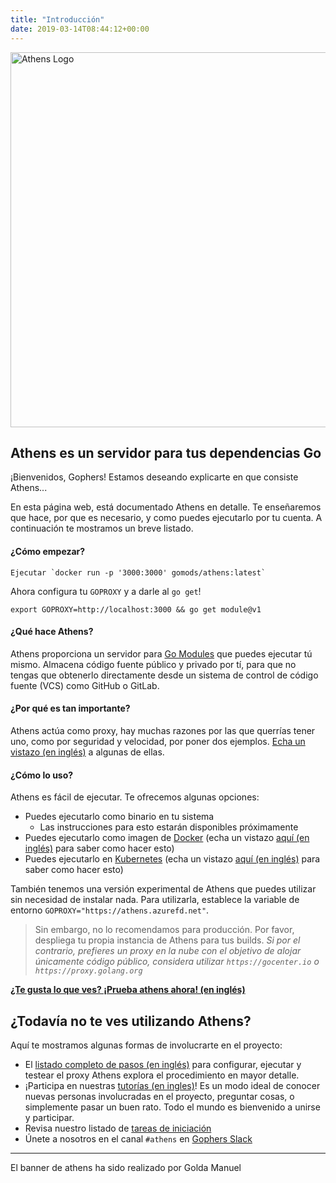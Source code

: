 ```yaml
---
title: "Introducción"
date: 2019-03-14T08:44:12+00:00
---
```


<img src="/banner.png" width="600" alt="Athens Logo"/>

## Athens es un servidor para tus dependencias Go

¡Bienvenidos, Gophers! Estamos deseando explicarte en que consiste Athens...

En esta página web, está documentado Athens en detalle. Te enseñaremos que hace, por que es necesario, y como puedes ejecutarlo por tu cuenta. A continuación te mostramos un breve listado.

#### ¿Cómo empezar?
    Ejecutar `docker run -p '3000:3000' gomods/athens:latest`

Ahora configura tu `GOPROXY` y a darle al `go get`!

    export GOPROXY=http://localhost:3000 && go get module@v1

#### ¿Qué hace Athens?

Athens proporciona un servidor para [Go Modules](https://github.com/golang/go/wiki/Modules) que puedes ejecutar tú mismo. Almacena código fuente público y privado por tí, para que no tengas que obtenerlo directamente desde un sistema de control de código fuente (VCS) como GitHub o GitLab.

#### ¿Por qué es tan importante? 

Athens actúa como proxy, hay muchas razones por las que querrías tener uno, como por seguridad y velocidad, por poner dos ejemplos. [Echa un vistazo (en inglés)](/intro/why) a algunas de ellas.

#### ¿Cómo lo uso?

Athens es fácil de ejecutar. Te ofrecemos algunas opciones:

- Puedes ejecutarlo como binario en tu sistema
    - Las instrucciones para esto estarán disponibles próximamente 
- Puedes ejecutarlo como imagen de [Docker](https://www.docker.com/) (echa un vistazo [aquí (en inglés)](./install/shared-team-instance/) para saber como hacer esto)
- Puedes ejecutarlo en [Kubernetes](https://kubernetes.io) (echa un vistazo [aquí (en inglés)](./install/install-on-kubernetes/) para saber como hacer esto)

También tenemos una versión experimental de Athens que puedes utilizar sin necesidad de instalar nada. Para utilizarla, establece la variable de entorno `GOPROXY="https://athens.azurefd.net"`.

>Sin embargo, no lo recomendamos para producción. Por favor, despliega tu propia instancia de Athens para tus builds. _Si por el contrario, prefieres un proxy en la nube con el objetivo de alojar únicamente código público, considera utilizar `https://gocenter.io` o `https://proxy.golang.org`_

**[¿Te gusta lo que ves? ¡Prueba athens ahora! (en inglés)](/try-out)**

## ¿Todavía no te ves utilizando Athens?

Aquí te mostramos algunas formas de involucrarte en el proyecto:

* El [listado completo de pasos (en inglés)](/walkthrough) para configurar, ejecutar y testear el proxy Athens explora el procedimiento en mayor detalle.
* ¡Participa en nuestras [tutorías (en ingles)](/contributing/community/office-hours/)! Es un modo ideal de conocer nuevas personas involucradas en el proyecto, preguntar cosas, o simplemente pasar un buen rato. Todo el mundo es bienvenido a unirse y participar.
* Revisa nuestro listado de [tareas de iniciación](https://github.com/gomods/athens/issues?q=is%3Aopen+is%3Aissue+label%3A%22good+first+issue%22)
* Únete a nosotros en el canal `#athens` en [Gophers Slack](https://invite.slack.golangbridge.org/)

---
El banner de athens ha sido realizado por Golda Manuel
